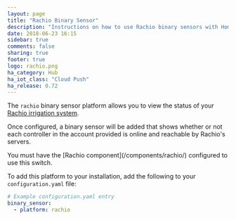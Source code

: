 ```yaml
---
layout: page
title: "Rachio Binary Sensor"
description: "Instructions on how to use Rachio binary sensors with Home Assistant."
date: 2018-06-23 16:15
sidebar: true
comments: false
sharing: true
footer: true
logo: rachio.png
ha_category: Hub
ha_iot_class: "Cloud Push"
ha_release: 0.72
---
```


The `rachio` binary sensor platform allows you to view the status of your [Rachio irrigation system](http://rachio.com/).

Once configured, a binary sensor will be added that shows whether or not each controller in the account provided is online and reachable by Rachio's servers.

<p class='note'>
	You must have the [Rachio component](/components/rachio/) configured to use this switch.
</p>


To add this platform to your installation, add the following to your `configuration.yaml` file:

```yaml
# Example configuration.yaml entry
binary_sensor:
  - platform: rachio
```
